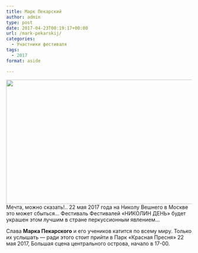 ```yaml
---
title: Марк Пекарский
author: admin
type: post
date: 2017-04-23T00:19:17+00:00
url: /mark-pekarskij/
categories:
  - Участники фестиваля
tags:
  - 2017
format: aside

---
```

<img class="alignnone size-large wp-image-49" src="http://nikolinden.ru/wp-content/uploads/2017/04/Николин-день-Пекарский-1024x660.jpg" alt="" width="525" height="338" srcset="http://nikolinden.ru/wp-content/uploads/2017/04/Николин-день-Пекарский-1024x660.jpg 1024w, http://nikolinden.ru/wp-content/uploads/2017/04/Николин-день-Пекарский-300x193.jpg 300w, http://nikolinden.ru/wp-content/uploads/2017/04/Николин-день-Пекарский-768x495.jpg 768w, http://nikolinden.ru/wp-content/uploads/2017/04/Николин-день-Пекарский.jpg 1200w" sizes="(max-width: 525px) 100vw, 525px" />Мечта, можно сказать!.. 22 мая 2017 года на Николу Вешнего в Москве это может сбыться&#8230; Фестиваль Фестивалей &#171;НИКОЛИН ДЕНЬ&#187; будет украшен этом лучшим в стране перкуссионным явлением&#8230;

Слава **Марка Пекарского** и его учеников катится по всему миру. Только их услышать &#8212; ради этого стоит прийти в Парк &#171;Красная Пресня&#187; 22 мая 2017, Большая сцена центрального острова, начало в 17-00.